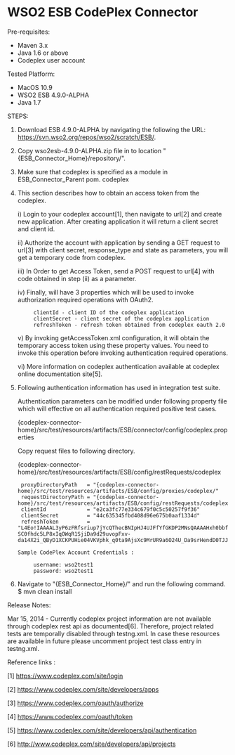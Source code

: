 WSO2 ESB CodePlex Connector
===========================

Pre-requisites:

 - Maven 3.x
 - Java 1.6 or above
 - Codeplex user account


Tested Platform:

 - MacOS 10.9
 - WSO2 ESB 4.9.0-ALPHA
 - Java 1.7

STEPS:

1. Download ESB 4.9.0-ALPHA by navigating the following the URL: https://svn.wso2.org/repos/wso2/scratch/ESB/.

2. Copy wso2esb-4.9.0-ALPHA.zip file in to location "{ESB_Connector_Home}/repository/".

3. Make sure that codeplex is specified as a module in ESB_Connector_Parent pom.
    <module>codeplex</module>

4. This section describes how to obtain an access token from the codeplex.

	i)   Login to your codeplex account[1], then navigate to url[2] and create new application. After creating application it will return a client secret and client id.
	
	ii)  Authorize the account with application by sending a GET request to url[3] with client secret, response_type and state as parameters, you will get a temporary code from codeplex.
	     
	iii) In Order to get Access Token, send a POST request to url[4] with code obtained in step (ii) as a parameter.
	
	iv)  Finally, will have 3 properties which will be used to invoke authorization required operations with OAuth2.

			clientId - client ID of the codeplex application
			clientSecret - client secret of the codeplex application
			refreshToken - refresh token obtained from codeplex oauth 2.0

	v) By invoking getAccessToken.xml configuration, it will obtain the temporary access token using these property values. You need to invoke this operation before invoking authentication required operations.
	
	vi) More information on codeplex authentication available at codeplex online documentation site[5].

5. Following authentication information has used in integration test suite.

   Authentication parameters can be modified under following property file which will effective on all authentication required
   positive test cases.
   
   {codeplex-connector-home}/src/test/resources/artifacts/ESB/connector/config/codeplex.properties
   
   Copy request files to following directory.
   
   {codeplex-connector-home}/src/test/resources/artifacts/ESB/config/restRequests/codeplex
   

		proxyDirectoryPath   = "{codeplex-connector-home}/src/test/resources/artifacts/ESB/config/proxies/codeplex/"
		requestDirectoryPath = "{codeplex-connector-home}/src/test/resources/artifacts/ESB/config/restRequests/codeplex/"
		clientId             = "e2ca3fc77e334c679f0c5c50257f9f36"
		clientSecret         = "44c635345fbd408d96e675b0aaf1334d"
		refreshToken         = "L4Eo!IAAAAL3yP6zFRfsriup7jYcQThecBNIpHJ4UJFfYfGKDP2MNsQAAAAHxh0bbfEjjP7RDQBsRrELlW6cZDe4sGcT5jp3jNGxSkmwUZya3qDhgcPVxOyIuj-SC0fhdc5LP8xIqOWqR1SjiDa9d29uvopFxv-da14X2i_QByD1XCKPUHie04VKVphk_q0ta9AjsXc9MrUR9a6O24U_Da9srHendD0TJJKfygjHgYvFzkO3KIcoHmG2abPHybkBOBQHyltaHJwfESYohqHqRhL_FwJfnSRJjrzq8dg"

       Sample CodePlex Account Credentials :
       
       		username: wso2test1
       		password: wso2test1


6. Navigate to "{ESB_Connector_Home}/" and run the following command.
		$ mvn clean install


Release Notes:

Mar 15, 2014 - Currently codeplex project information are not available through codeplex rest api as documented[6]. Therefore,
               project related tests are temporally disabled through testng.xml. In case these resources are available in future
               please uncomment project test class entry in testng.xml.


Reference links :

[1] https://www.codeplex.com/site/login

[2] https://www.codeplex.com/site/developers/apps

[3] https://www.codeplex.com/oauth/authorize

[4] https://www.codeplex.com/oauth/token

[5] https://www.codeplex.com/site/developers/api/authentication

[6] http://www.codeplex.com/site/developers/api/projects

